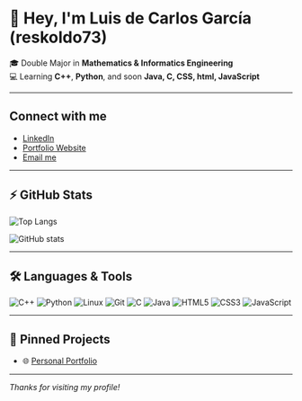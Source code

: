 <!--
**reskoldo73/reskoldo73** is a ✨ _special_ ✨ repository because its `README.md` (this file) appears on your GitHub profile.

Here are some ideas to get you started:

- 🔭 I’m currently working on ...
- 🌱 I’m currently learning ...
- 👯 I’m looking to collaborate on ...
- 🤔 I’m looking for help with ...
- 💬 Ask me about ...
- 📫 How to reach me: ...
- 😄 Pronouns: ...
- ⚡ Fun fact: ...
-->

# 👋 Hey, I'm Luis de Carlos García (reskoldo73)

🎓 Double Major in **Mathematics & Informatics Engineering**  
💻 Learning **C++**, **Python**, and soon **Java, C, CSS, html, JavaScript**  


---

## Connect with me
- [LinkedIn](https://www.linkedin.com/in/luis-de-carlos/)  
- [Portfolio Website](https://reskoldo73.github.io)
- [Email me](mailto:reskoldo73@gmail.com)


---

## ⚡ GitHub Stats

![Top Langs](https://github-readme-stats.vercel.app/api/top-langs/?username=reskoldo73&layout=compact&count_private=true&langs_count=8&hide_border=true&theme=dark)  

![GitHub stats](https://github-readme-stats.vercel.app/api?username=reskoldo73&show_icons=true&theme=dark)  

---

## 🛠️ Languages & Tools

![C++](https://img.shields.io/badge/C++-00599C?style=for-the-badge&logo=cplusplus&logoColor=white)
![Python](https://img.shields.io/badge/Python-3776AB?style=for-the-badge&logo=python&logoColor=white)
![Linux](https://img.shields.io/badge/Linux-FCC624?style=for-the-badge&logo=linux&logoColor=black)
![Git](https://img.shields.io/badge/Git-F05032?style=for-the-badge&logo=git&logoColor=white)
![C](https://img.shields.io/badge/C-00599C?style=for-the-badge&logo=c&logoColor=white)
![Java](https://img.shields.io/badge/Java-007396?style=for-the-badge&logo=java&logoColor=white)
![HTML5](https://img.shields.io/badge/HTML5-E34F26?style=for-the-badge&logo=html5&logoColor=white)
![CSS3](https://img.shields.io/badge/CSS3-1572B6?style=for-the-badge&logo=css3&logoColor=white)
![JavaScript](https://img.shields.io/badge/JavaScript-F7DF1E?style=for-the-badge&logo=javascript&logoColor=black)



---

## 📌 Pinned Projects
- 🌐 [Personal Portfolio](https://github.com/reskoldo73/portfolio)

---

*Thanks for visiting my profile!* 

